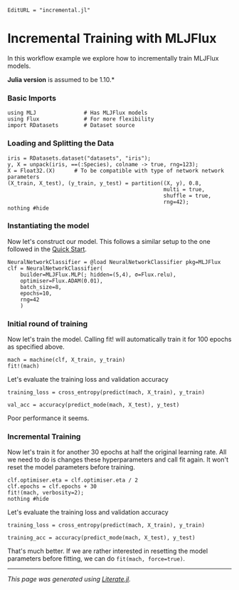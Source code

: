 ```@meta
EditURL = "incremental.jl"
```

# Incremental Training with MLJFlux
In this workflow example we explore how to incrementally train MLJFlux models.

**Julia version** is assumed to be 1.10.*

### Basic Imports

````@example incremental
using MLJ               # Has MLJFlux models
using Flux              # For more flexibility
import RDatasets        # Dataset source
````

### Loading and Splitting the Data

````@example incremental
iris = RDatasets.dataset("datasets", "iris");
y, X = unpack(iris, ==(:Species), colname -> true, rng=123);
X = Float32.(X)      # To be compatible with type of network network parameters
(X_train, X_test), (y_train, y_test) = partition((X, y), 0.8,
                                                 multi = true,
                                                 shuffle = true,
                                                 rng=42);
nothing #hide
````

### Instantiating the model
Now let's construct our model. This follows a similar setup to the one followed in the [Quick Start](../../index.md#quick-start).

````@example incremental
NeuralNetworkClassifier = @load NeuralNetworkClassifier pkg=MLJFlux
clf = NeuralNetworkClassifier(
    builder=MLJFlux.MLP(; hidden=(5,4), σ=Flux.relu),
    optimiser=Flux.ADAM(0.01),
    batch_size=8,
    epochs=10,
    rng=42
    )
````

### Initial round of training
Now let's train the model. Calling fit! will automatically train it for 100 epochs as specified above.

````@example incremental
mach = machine(clf, X_train, y_train)
fit!(mach)
````

Let's evaluate the training loss and validation accuracy

````@example incremental
training_loss = cross_entropy(predict(mach, X_train), y_train)
````

````@example incremental
val_acc = accuracy(predict_mode(mach, X_test), y_test)
````

Poor performance it seems.
### Incremental Training
Now let's train it for another 30 epochs at half the original learning rate. All we need to do is changes these
hyperparameters and call fit again. It won't reset the model parameters before training.

````@example incremental
clf.optimiser.eta = clf.optimiser.eta / 2
clf.epochs = clf.epochs + 30
fit!(mach, verbosity=2);
nothing #hide
````

Let's evaluate the training loss and validation accuracy

````@example incremental
training_loss = cross_entropy(predict(mach, X_train), y_train)
````

````@example incremental
training_acc = accuracy(predict_mode(mach, X_test), y_test)
````

That's much better. If we are rather interested in resetting the model parameters before fitting, we can do `fit(mach, force=true)`.

---

*This page was generated using [Literate.jl](https://github.com/fredrikekre/Literate.jl).*


